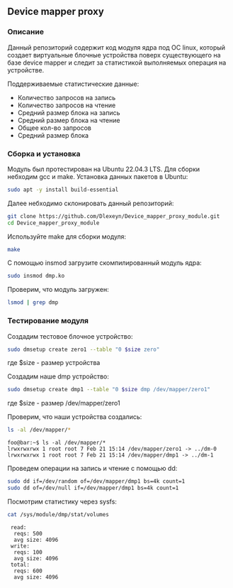 ## Device mapper proxy

### Описание
Данный репозиторий содержит код модуля ядра под ОС linux, который создает виртуальные блочные устройства поверх существующего на базе device mapper и следит за статистикой выполняемых операция на устройстве.

Поддерживаемые статистические данные:
- Количество запросов на запись
- Количество запросов на чтение
- Средний размер блока на запись
- Средний размер блока на чтение
- Общее кол-во запросов
- Средний размер блока 

### Сборка и установка

Модуль был протестирован на Ubuntu 22.04.3 LTS.
Для сборки небходим gcc и make.
Установка данных пакетов в Ubuntu:
```bash
sudo apt -y install build-essential
```
Далее небходимо склонировать данный репозиторий:
```bash
git clone https://github.com/Dlexeyn/Device_mapper_proxy_module.git
cd Device_mapper_proxy_module
```
Используйте make для сборки модуля:
```bash
make
```
С помощью insmod загрузите скомпилированный модуль ядра:
```bash
sudo insmod dmp.ko
```
Проверим, что модуль загружен:
```bash
lsmod | grep dmp
```
### Тестирование модуля
Создадим тестовое блочное устройство:
```bash
sudo dmsetup create zero1 --table "0 $size zero"
```
где $size - размер устройства

Создадим наше dmp устройство:

```bash
sudo dmsetup create dmp1 --table "0 $size dmp /dev/mapper/zero1"
```
где $size - размер /dev/mapper/zero1

Проверим, что наши устройства создались:
```bash
ls -al /dev/mapper/*
```
```console
foo@bar:~$ ls -al /dev/mapper/*
lrwxrwxrwx 1 root root 7 Feb 21 15:14 /dev/mapper/zero1 -> ../dm-0
lrwxrwxrwx 1 root root 7 Feb 21 15:14 /dev/mapper/dmp1 -> ../dm-1
```

Проведем операции на запись и чтение с помощью dd:
```bash
sudo dd if=/dev/random of=/dev/mapper/dmp1 bs=4k count=1
sudo dd of=/dev/null if=/dev/mapper/dmp1 bs=4k count=1
```

Посмотрим статистику через sysfs:
```bash
cat /sys/module/dmp/stat/volumes
```
```console
 read:
  reqs: 500
  avg size: 4096
 write:
  reqs: 100
  avg size: 4096
 total:
  reqs: 600
  avg size: 4096

```